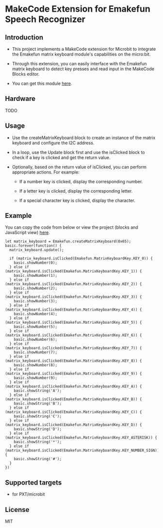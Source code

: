 # MakeCode Extension for Emakefun Speech Recognizer

## Introduction

- This project implements a MakeCode extension for Microbit to integrate the Emakefun matrix keyboard module's capabilities on the micro:bit.

- Through this extension, you can easily interface with the Emakefun matrix keyboard to detect key presses and read input in the MakeCode Blocks editor.

- You can get this module [here]().

## Hardware

TODO

## Usage

- Use the createMatrixKeyboard block to create an instance of the matrix keyboard and configure the I2C address.

- In a loop, use the Update block first and use the isClicked block to check if a key is clicked and get the return value.

- Optionally, based on the return value of isClicked, you can perform appropriate actions. For example:

  - If a number key is clicked, display the corresponding number.
  
  - If a letter key is clicked, display the corresponding letter.
  
  - If a special character key is clicked, display the character.

## Example

You can copy the code from below or view the project (blocks and JavaScript view) [here](https://makecode.microbit.org/_FTb8kWJowdWx).

```blocks
let matrix_keyboard = Emakefun.createMatrixKeyboard(0x65);
basic.forever(function() {
  matrix_keyboard.update();

  if (matrix_keyboard.isClicked(Emakefun.MatrixKeyboardKey.KEY_0)) {
    basic.showNumber(0);
  } else if (matrix_keyboard.isClicked(Emakefun.MatrixKeyboardKey.KEY_1)) {
    basic.showNumber(1);
  } else if (matrix_keyboard.isClicked(Emakefun.MatrixKeyboardKey.KEY_2)) {
    basic.showNumber(2);
  } else if (matrix_keyboard.isClicked(Emakefun.MatrixKeyboardKey.KEY_3)) {
    basic.showNumber(3);
  } else if (matrix_keyboard.isClicked(Emakefun.MatrixKeyboardKey.KEY_4)) {
    basic.showNumber(4);
  } else if (matrix_keyboard.isClicked(Emakefun.MatrixKeyboardKey.KEY_5)) {
    basic.showNumber(5);
  } else if (matrix_keyboard.isClicked(Emakefun.MatrixKeyboardKey.KEY_6)) {
    basic.showNumber(6);
  } else if (matrix_keyboard.isClicked(Emakefun.MatrixKeyboardKey.KEY_7)) {
    basic.showNumber(7);
  } else if (matrix_keyboard.isClicked(Emakefun.MatrixKeyboardKey.KEY_8)) {
    basic.showNumber(8);
  } else if (matrix_keyboard.isClicked(Emakefun.MatrixKeyboardKey.KEY_9)) {
    basic.showNumber(9);
  } else if (matrix_keyboard.isClicked(Emakefun.MatrixKeyboardKey.KEY_A)) {
    basic.showString('A');
  } else if (matrix_keyboard.isClicked(Emakefun.MatrixKeyboardKey.KEY_B)) {
    basic.showString('B');
  } else if (matrix_keyboard.isClicked(Emakefun.MatrixKeyboardKey.KEY_C)) {
    basic.showString('C');
  } else if (matrix_keyboard.isClicked(Emakefun.MatrixKeyboardKey.KEY_D)) {
    basic.showString('D');
  } else if (matrix_keyboard.isClicked(Emakefun.MatrixKeyboardKey.KEY_ASTERISK)) {
    basic.showString('*');
  } else if (matrix_keyboard.isClicked(Emakefun.MatrixKeyboardKey.KEY_NUMBER_SIGN)) {
    basic.showString('#');
  }
})
```

## Supported targets

- for PXT/microbit

## License

MIT
